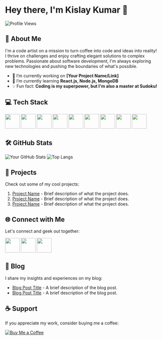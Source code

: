 # Hey there, I'm Kislay Kumar 👋

![Profile Views](https://komarev.com/ghpvc/?username=kislayykumar)

## 🚀 About Me

I'm a code artist on a mission to turn coffee into code and ideas into reality! I thrive on challenges and enjoy crafting elegant solutions to complex problems. Passionate about software development, I'm always exploring new technologies and pushing the boundaries of what's possible.

- 🔭 I’m currently working on **[Your Project Name/Link]**
- 🌱 I’m currently learning **React.js, Node.js, MongoDB**
- 💡 Fun fact: **Coding is my superpower, but I'm also a master at Sudoku!**


## 💻 Tech Stack

<img src="https://img.icons8.com/color/48/000000/c-programming.png" width="48"> <img src="https://img.icons8.com/color/48/000000/c-plus-plus-logo.png" width="48"> <img src="https://img.icons8.com/color/48/000000/java-coffee-cup-logo.png" width="48"> <img src="https://img.icons8.com/color/48/000000/python.png" width="48"> <img src="https://img.icons8.com/color/48/000000/html-5.png" width="48"> <img src="https://img.icons8.com/color/48/000000/css3.png" width="48"> <img src="https://img.icons8.com/color/48/000000/javascript.png" width="48"> <img src="https://img.icons8.com/color/48/000000/tailwindcss.png" width="48"> <img src="https://img.icons8.com/plasticine/100/000000/react.png" width="48">


## 🛠️ GitHub Stats

![Your GitHub Stats](https://github-readme-stats.vercel.app/api?username=kislayykumar&show_icons=true&hide_border=true)
![Top Langs](https://github-readme-stats.vercel.app/api/top-langs/?username=kislayykumar&layout=compact&hide_border=true)

## 🔨 Projects

Check out some of my cool projects:

1. [Project Name](https://github.com/yourusername/projectname) - Brief description of what the project does.
2. [Project Name](https://github.com/yourusername/projectname) - Brief description of what the project does.
3. [Project Name](https://github.com/yourusername/projectname) - Brief description of what the project does.

## 🌐 Connect with Me

Let's connect and geek out together:

[<img src="https://img.icons8.com/color/48/000000/linkedin.png" width="48">](https://www.linkedin.com/in/yourprofile/)
[<img src="https://img.icons8.com/color/48/000000/twitter.png" width="48">](https://twitter.com/yourprofile/)
[<img src="https://img.icons8.com/color/48/000000/github--v1.png" width="48">](https://github.com/yourusername/)

## 📝 Blog

I share my insights and experiences on my blog:

- [Blog Post Title](https://yourblog.com/post-title) - A brief description of the blog post.
- [Blog Post Title](https://yourblog.com/post-title) - A brief description of the blog post.

## ☕️ Support

If you appreciate my work, consider buying me a coffee:

[![Buy Me a Coffee](https://img.shields.io/badge/-Buy_Me_a_Coffee-FFDD00?style=flat-square&logo=buy-me-a-coffee&logoColor=black)](https://www.buymeacoffee.com/yourprofile)

